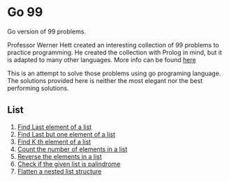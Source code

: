 # Go 99
Go version of 99 problems.

Professor Werner Hett created an interesting collection of 99 problems to practice programming. He created the collection with Prolog in mind, but it is adapted to many other languages. More info can be found [here](https://sites.google.com/site/prologsite/prolog-problems)

This is an attempt to solve those problems using go programing language.
The solutions provided here is neither the most elegant nor the best performing solutions. 

## List

1. [Find Last element of a list](list/p01.go)
2. [Find Last but one element of a list](list/p02.go)
3. [Find K th element of a list](list/p03.go)
4. [Count the number of elements in a list](list/p04.go)
5. [Reverse the elements in a list](list/p05.go)
6. [Check if the given list is palindrome](list/p06.go)
7. [Flatten a nested list structure](list/p07.go)
